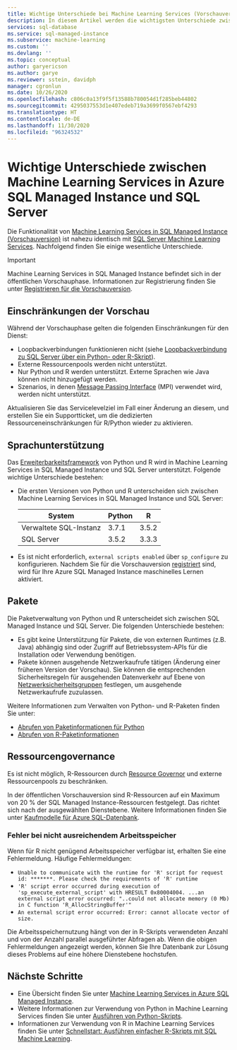 ```yaml
---
title: Wichtige Unterschiede bei Machine Learning Services (Vorschauversion)
description: In diesem Artikel werden die wichtigsten Unterschiede zwischen Machine Learning Services in SQL Managed Instance und SQL Server Machine Learning Services beschrieben.
services: sql-database
ms.service: sql-managed-instance
ms.subservice: machine-learning
ms.custom: ''
ms.devlang: ''
ms.topic: conceptual
author: garyericson
ms.author: garye
ms.reviewer: sstein, davidph
manager: cgronlun
ms.date: 10/26/2020
ms.openlocfilehash: c806c0a13f9f5f13588b780054d1f285beb44802
ms.sourcegitcommit: 4295037553d1e407edeb719a3699f0567ebf4293
ms.translationtype: HT
ms.contentlocale: de-DE
ms.lasthandoff: 11/30/2020
ms.locfileid: "96324532"
---
```

# <a name="key-differences-between-machine-learning-services-in-azure-sql-managed-instance-and-sql-server"></a>Wichtige Unterschiede zwischen Machine Learning Services in Azure SQL Managed Instance und SQL Server

Die Funktionalität von [Machine Learning Services in SQL Managed Instance (Vorschauversion)](machine-learning-services-overview.md) ist nahezu identisch mit [SQL Server Machine Learning Services](/sql/advanced-analytics/what-is-sql-server-machine-learning). Nachfolgend finden Sie einige wesentliche Unterschiede.

> [!IMPORTANT]
> Machine Learning Services in SQL Managed Instance befindet sich in der öffentlichen Vorschauphase. Informationen zur Registrierung finden Sie unter [Registrieren für die Vorschauversion](machine-learning-services-overview.md#signup).

## <a name="preview-limitations"></a>Einschränkungen der Vorschau

Während der Vorschauphase gelten die folgenden Einschränkungen für den Dienst:

- Loopbackverbindungen funktionieren nicht (siehe [Loopbackverbindung zu SQL Server über ein Python- oder R-Skript](/sql/machine-learning/connect/loopback-connection)).
- Externe Ressourcenpools werden nicht unterstützt.
- Nur Python und R werden unterstützt. Externe Sprachen wie Java können nicht hinzugefügt werden.
- Szenarios, in denen [Message Passing Interface](/message-passing-interface/microsoft-mpi) (MPI) verwendet wird, werden nicht unterstützt.

Aktualisieren Sie das Servicelevelziel im Fall einer Änderung an diesem, und erstellen Sie ein Supportticket, um die dedizierten Ressourceneinschränkungen für R/Python wieder zu aktivieren.

## <a name="language-support"></a>Sprachunterstützung

Das [Erweiterbarkeitsframework](/sql/advanced-analytics/concepts/extensibility-framework) von Python und R wird in Machine Learning Services in SQL Managed Instance und SQL Server unterstützt. Folgende wichtige Unterschiede bestehen:

- Die ersten Versionen von Python und R unterscheiden sich zwischen Machine Learning Services in SQL Managed Instance und SQL Server:

  | System               | Python | R     |
  |----------------------|--------|-------|
  | Verwaltete SQL-Instanz | 3.7.1  | 3.5.2 |
  | SQL Server           | 3.5.2  | 3.3.3 |

- Es ist nicht erforderlich, `external scripts enabled` über `sp_configure` zu konfigurieren. Nachdem Sie für die Vorschauversion [registriert](machine-learning-services-overview.md#signup) sind, wird für Ihre Azure SQL Managed Instance maschinelles Lernen aktiviert.

## <a name="packages"></a>Pakete

Die Paketverwaltung von Python und R unterscheidet sich zwischen SQL Managed Instance und SQL Server. Die folgenden Unterschiede bestehen:

- Es gibt keine Unterstützung für Pakete, die von externen Runtimes (z.B. Java) abhängig sind oder Zugriff auf Betriebssystem-APIs für die Installation oder Verwendung benötigen.
- Pakete können ausgehende Netzwerkaufrufe tätigen (Änderung einer früheren Version der Vorschau). Sie können die entsprechenden Sicherheitsregeln für ausgehenden Datenverkehr auf Ebene von [Netzwerksicherheitsgruppen](../../virtual-network/network-security-groups-overview.md) festlegen, um ausgehende Netzwerkaufrufe zuzulassen.

Weitere Informationen zum Verwalten von Python- und R-Paketen finden Sie unter:

- [Abrufen von Paketinformationen für Python](/sql/machine-learning/package-management/python-package-information?context=/azure/azure-sql/managed-instance/context/ml-context&view=azuresqldb-mi-current&preserve-view=true)
- [Abrufen von R-Paketinformationen](/sql/machine-learning/package-management/r-package-information?context=/azure/azure-sql/managed-instance/context/ml-context&view=azuresqldb-mi-current&preserve-view=true)

## <a name="resource-governance"></a>Ressourcengovernance

Es ist nicht möglich, R-Ressourcen durch [Resource Governor](/sql/relational-databases/resource-governor/resource-governor) und externe Ressourcenpools zu beschränken.

In der öffentlichen Vorschauversion sind R-Ressourcen auf ein Maximum von 20 % der SQL Managed Instance-Ressourcen festgelegt. Das richtet sich nach der ausgewählten Dienstebene. Weitere Informationen finden Sie unter [Kaufmodelle für Azure SQL-Datenbank](../database/purchasing-models.md).

### <a name="insufficient-memory-error"></a>Fehler bei nicht ausreichendem Arbeitsspeicher

Wenn für R nicht genügend Arbeitsspeicher verfügbar ist, erhalten Sie eine Fehlermeldung. Häufige Fehlermeldungen:

- `Unable to communicate with the runtime for 'R' script for request id: *******. Please check the requirements of 'R' runtime`
- `'R' script error occurred during execution of 'sp_execute_external_script' with HRESULT 0x80004004. ...an external script error occurred: "..could not allocate memory (0 Mb) in C function 'R_AllocStringBuffer'"`
- `An external script error occurred: Error: cannot allocate vector of size.`

Die Arbeitsspeichernutzung hängt von der in R-Skripts verwendeten Anzahl und von der Anzahl parallel ausgeführter Abfragen ab. Wenn die obigen Fehlermeldungen angezeigt werden, können Sie Ihre Datenbank zur Lösung dieses Problems auf eine höhere Dienstebene hochstufen.

## <a name="next-steps"></a>Nächste Schritte

- Eine Übersicht finden Sie unter [Machine Learning Services in Azure SQL Managed Instance](machine-learning-services-overview.md).
- Weitere Informationen zur Verwendung von Python in Machine Learning Services finden Sie unter [Ausführen von Python-Skripts](/sql/machine-learning/tutorials/quickstart-python-create-script?context=/azure/azure-sql/managed-instance/context/ml-context&view=azuresqldb-mi-current&preserve-view=true).
- Informationen zur Verwendung von R in Machine Learning Services finden Sie unter [Schnellstart: Ausführen einfacher R-Skripts mit SQL Machine Learning](/sql/machine-learning/tutorials/quickstart-r-create-script?context=/azure/azure-sql/managed-instance/context/ml-context&view=azuresqldb-mi-current&preserve-view=true).